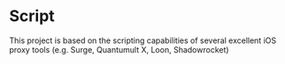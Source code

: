 # Script
This project is based on the scripting capabilities of several excellent iOS proxy tools (e.g. Surge, Quantumult X, Loon, Shadowrocket)
